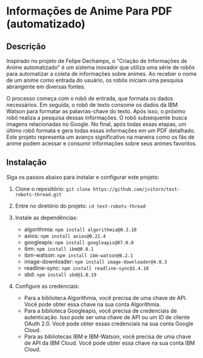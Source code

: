 # Informações de Anime Para PDF (automatizado)

## Descrição

Inspirado no projeto de Felipe Dechamps, o "Criação de Informações de Anime automatizado" é um sistema inovador que utiliza uma série de robôs para automatizar a coleta de informações sobre animes. Ao receber o nome de um anime como entrada do usuário, os robôs iniciam uma pesquisa abrangente em diversas fontes.

O processo começa com o robô de entrada, que formata os dados necessários. 
Em seguida, o robô de texto consome os dados da IBM Watson para formatar as palavras-chave do texto. Após isso, o próximo robô realiza a pesquisa dessas informações. 
O robô subsequente busca imagens relacionadas no Google. 
No final, após todas essas etapas, um último robô formata e gera todas essas informações em um PDF detalhado. 
Este projeto representa um avanço significativo na maneira como os fãs de anime podem acessar e consumir informações sobre seus animes favoritos.

## Instalação

Siga os passos abaixo para instalar e configurar este projeto:

1. Clone o repositório: `git clone https://github.com/jvitorn/test-robots-thread.git`
2. Entre no diretório do projeto: `cd test-robots-thread`
3. Instale as dependências: 
    - algorithmia: `npm install algorithmia@0.3.10`
    - axios: `npm install axios@0.21.4`
    - googleapis: `npm install googleapis@87.0.0`
    - ibm: `npm install ibm@0.0.1`
    - ibm-watson: `npm install ibm-watson@6.2.1`
    - image-downloader: `npm install image-downloader@4.0.3`
    - readline-sync: `npm install readline-sync@1.4.10`
    - sbd: `npm install sbd@1.0.19`

4. Configure as credenciais:
    - Para a biblioteca Algorithmia, você precisa de uma chave de API. Você pode obter essa chave na sua conta Algorithmia.
    - Para a biblioteca Googleapis, você precisa de credenciais de autenticação. Isso pode ser uma chave de API ou um ID de cliente OAuth 2.0. Você pode obter essas credenciais na sua conta Google Cloud.
    - Para as bibliotecas IBM e IBM-Watson, você precisa de uma chave de API da IBM Cloud. Você pode obter essa chave na sua conta IBM Cloud.
